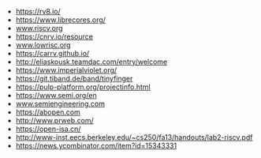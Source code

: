 * https://rv8.io/
* https://www.librecores.org/
* www.riscv.org
* https://cnrv.io/resource
* www.lowrisc.org
* https://carrv.github.io/
* http://eliaskousk.teamdac.com/entry/welcome
* https://www.imperialviolet.org/
* https://git.tiband.de/band/tinyfinger
* https://pulp-platform.org/projectinfo.html
* https://www.semi.org/en
* www.semiengineering.com
* https://abopen.com
* http://www.prweb.com/
* https://open-isa.cn/
* http://www-inst.eecs.berkeley.edu/~cs250/fa13/handouts/lab2-riscv.pdf
* https://news.ycombinator.com/item?id=15343331
